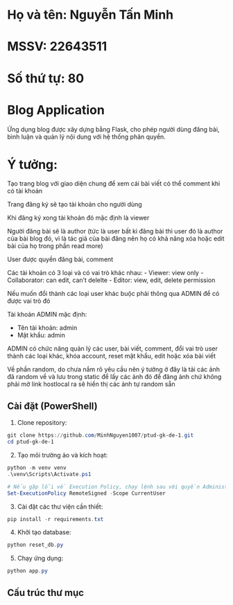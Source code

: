 # Họ và tên: Nguyễn Tấn Minh
# MSSV: 22643511
# Số thứ tự: 80


# Blog Application

Ứng dụng blog được xây dựng bằng Flask, cho phép người dùng đăng bài, bình luận và quản lý nội dung với hệ thống phân quyền.

# Ý tưởng:

Tạo trang blog với giao diện chung để xem cái bài viết có thể comment khi có tài khoản

Trang đăng ký sẽ tạo tài khoản cho người dùng

Khi đăng ký xong tài khoản đó mặc định là viewer

Người đăng bài sẽ là author (tức là user bất kì đăng bài thì user đó là author của bài blog đó, vì là tác giả của bài đăng nên họ có khả năng xóa hoặc edit bài của họ trong phần read more)

User được quyền đăng bài, comment

Các tài khoản có 3 loại và có vai trò khác nhau: 
    - Viewer: view only 
    - Collaborator: can edit, can’t delelte 
    - Editor: view, edit, delete permission 

Nếu muốn đổi thành các loại user khác buộc phải thông qua ADMIN để có được vai trò đó

Tài khoản ADMIN mặc định:
- Tên tài khoản: admin
- Mật khẩu: admin

ADMIN có chức năng quản lý các user, bài viết, comment, đổi vai trò user thành các loại khác, khóa account, reset mật khẩu, edit hoặc xóa bài viết

Về phần random, do chưa nắm rõ yêu cầu nên ý tưởng ở đây là tải các ảnh đã random về và lưu trong static để lấy các ảnh đó để đăng ảnh chứ không phải mở link hostlocal ra sẽ hiển thị các ảnh tự random sẵn

## Cài đặt (PowerShell)

1. Clone repository:
```powershell
git clone https://github.com/MinhNguyen1007/ptud-gk-de-1.git
cd ptud-gk-de-1
```

2. Tạo môi trường ảo và kích hoạt:
```powershell
python -m venv venv
.\venv\Scripts\Activate.ps1

# Nếu gặp lỗi về Execution Policy, chạy lệnh sau với quyền Administrator:
Set-ExecutionPolicy RemoteSigned -Scope CurrentUser
```

3. Cài đặt các thư viện cần thiết:
```powershell
pip install -r requirements.txt
```

4. Khởi tạo database:
```powershell
python reset_db.py
```

5. Chạy ứng dụng:
```powershell
python app.py
```

## Cấu trúc thư mục
